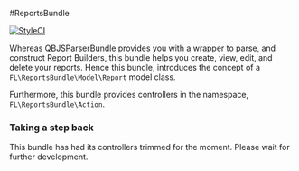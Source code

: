 #ReportsBundle

[![StyleCI](https://styleci.io/repos/75387636/shield?branch=master)](https://styleci.io/repos/75387636)

Whereas [QBJSParserBundle](https://github.com/fourlabsldn/QBJSParserBundle) provides you with a wrapper to parse,
and construct Report Builders, this bundle helps you create, view, edit, and delete your reports. Hence this bundle,
introduces the concept of a `FL\ReportsBundle\Model\Report` model class.

Furthermore, this bundle provides controllers in the namespace, `FL\ReportsBundle\Action`.

### Taking a step back 

This bundle has had its controllers trimmed for the moment. Please wait for further development.